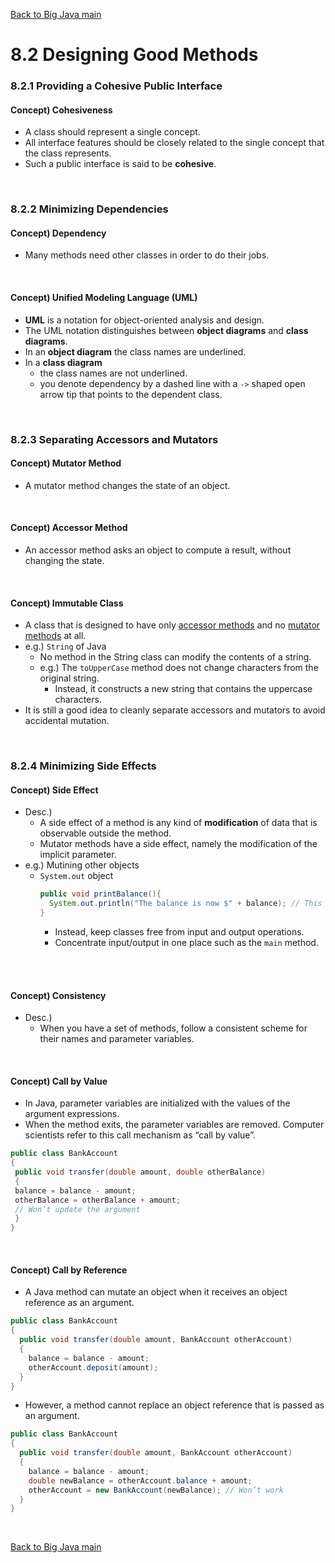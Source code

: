 [Back to Big Java main](../../../main.md)

# 8.2 Designing Good Methods
### 8.2.1 Providing a Cohesive Public Interface
#### Concept) Cohesiveness
- A class should represent a single concept. 
- All interface features should be closely related to the single concept that the class represents. 
- Such a public interface is said to be **cohesive**.

<br>

### 8.2.2 Minimizing Dependencies
#### Concept) Dependency
- Many methods need other classes in order to do their jobs.

<br>

#### Concept) Unified Modeling Language (UML)
- **UML** is a notation for object-oriented analysis and design.
- The UML notation distinguishes between **object diagrams** and **class diagrams**. 
- In an **object diagram** the class names are underlined.
- In a **class diagram** 
  - the class names are not underlined.
  - you denote dependency by a dashed line with a ```->``` shaped open arrow tip that points to the dependent class.

<br>

### 8.2.3 Separating Accessors and Mutators
#### Concept) Mutator Method
- A mutator method changes the state of an object.

<br>

#### Concept) Accessor Method
- An accessor method asks an object to compute a result, without changing the state.

<br>

#### Concept) Immutable Class
- A class that is designed to have only [accessor methods](#concept-accessor-method) and no [mutator methods](#concept-mutator-method) at all.
- e.g.) ```String``` of Java
  - No method in the String class can modify the contents of a string. 
  - e.g.) The ```toUpperCase``` method does not change characters from the original string. 
    - Instead, it constructs a new string that contains the uppercase characters.
- It is still a good idea to cleanly separate accessors and mutators to avoid accidental mutation.

<br>

### 8.2.4 Minimizing Side Effects
#### Concept) Side Effect
- Desc.)
  - A side effect of a method is any kind of **modification** of data that is observable outside the method. 
  - Mutator methods have a side effect, namely the modification of the implicit parameter. 
- e.g.) Mutining other objects
  - ```System.out``` object
    ```java
    public void printBalance(){
      System.out.println("The balance is now $" + balance); // This mutates the System.out object!
    }
    ```
    - Instead, keep classes free from input and output operations.
    - Concentrate input/output in one place such as the ```main``` method.

<br><br>

#### Concept) Consistency
- Desc.)
  - When you have a set of methods, follow a consistent scheme for their names and parameter variables. 

<br>

#### Concept) Call by Value
- In Java, parameter variables are initialized with the values of the argument expressions. 
- When the method exits, the parameter variables are removed. Computer scientists refer to this call mechanism as “call by value”. 
```java
public class BankAccount
{
 public void transfer(double amount, double otherBalance) 
 {
 balance = balance - amount;
 otherBalance = otherBalance + amount; 
 // Won’t update the argument
 } 
}
```

<br>

#### Concept) Call by Reference
- A Java method can mutate an object when it receives an object reference as an argument.
```java
public class BankAccount
{
  public void transfer(double amount, BankAccount otherAccount)
  {
    balance = balance - amount;
    otherAccount.deposit(amount); 
  }
}
```
- However, a method cannot replace an object reference that is passed as an argument.
```java
public class BankAccount
{
  public void transfer(double amount, BankAccount otherAccount)
  { 
    balance = balance - amount;
    double newBalance = otherAccount.balance + amount;
    otherAccount = new BankAccount(newBalance); // Won’t work
  } 
}
```


<br>

[Back to Big Java main](../../../main.md)